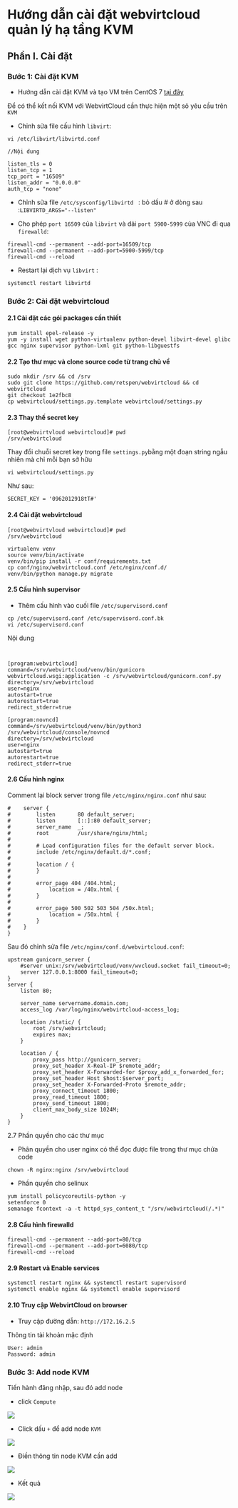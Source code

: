 # Hướng dẫn cài đặt webvirtcloud quản lý hạ tầng KVM
## Phần I. Cài đặt
### Bước 1: Cài đặt KVM
- Hướng dẫn cài đặt KVM và tạo VM trên CentOS 7 [tại đây](https://github.com/thang290298/work-Document/blob/master/KVM/Document/LAB/09-Creat-KVM-Centos7.md)

Để có thể kết nối KVM với WebvirtCloud cần thực hiện một sô yêu cầu trên `KVM`

- Chỉnh sửa file cấu hình `libvirt`:
```
vi /etc/libvirt/libvirtd.conf
```
```
//Nội dung

listen_tls = 0
listen_tcp = 1
tcp_port = "16509"
listen_addr = "0.0.0.0"
auth_tcp = "none"  

```
- Chỉnh sửa file `/etc/sysconfig/libvirtd ` : bỏ dấu # ở dòng sau :`LIBVIRTD_ARGS="--listen"`

- Cho phép `port 16509` của `libvirt` và dải `port 5900-5999` của VNC đi qua `firewalld`:
```
firewall-cmd --permanent --add-port=16509/tcp
firewall-cmd --permanent --add-port=5900-5999/tcp
firewall-cmd --reload

```
- Restart lại dịch vụ `libvirt` :
```
systemctl restart libvirtd
```

### Bước 2: Cài đặt webvirtcloud
#### 2.1 Cài đặt các gói packages cần thiết

```
yum install epel-release -y
yum -y install wget python-virtualenv python-devel libvirt-devel glibc gcc nginx supervisor python-lxml git python-libguestfs

```

#### 2.2 Tạo thư mục và clone source code từ trang chủ về

```
sudo mkdir /srv && cd /srv
sudo git clone https://github.com/retspen/webvirtcloud && cd webvirtcloud
git checkout 1e2fbc8
cp webvirtcloud/settings.py.template webvirtcloud/settings.py

```

#### 2.3 Thay thế secret key

```
[root@webvirtvloud webvirtcloud]# pwd
/srv/webvirtcloud
```

Thay đổi chuỗi secret key trong file `settings.py`bằng một đoạn string ngẫu nhiên mà chỉ mỗi bạn sở hữu

```
vi webvirtcloud/settings.py
```
Như sau:
```
SECRET_KEY = '0962012918tT#'
```
#### 2.4 Cài đặt webvirtcloud

```
[root@webvirtvloud webvirtcloud]# pwd
/srv/webvirtcloud
```
```
virtualenv venv
source venv/bin/activate
venv/bin/pip install -r conf/requirements.txt
cp conf/nginx/webvirtcloud.conf /etc/nginx/conf.d/
venv/bin/python manage.py migrate
```

#### 2.5 Cấu hình supervisor
- Thêm cấu hình vào cuối file `/etc/supervisord.conf`

```
cp /etc/supervisord.conf /etc/supervisord.conf.bk
vi /etc/supervisord.conf
```
Nội dung

```


[program:webvirtcloud]
command=/srv/webvirtcloud/venv/bin/gunicorn webvirtcloud.wsgi:application -c /srv/webvirtcloud/gunicorn.conf.py
directory=/srv/webvirtcloud
user=nginx
autostart=true
autorestart=true
redirect_stderr=true

[program:novncd]
command=/srv/webvirtcloud/venv/bin/python3 /srv/webvirtcloud/console/novncd
directory=/srv/webvirtcloud
user=nginx
autostart=true
autorestart=true
redirect_stderr=true

```
#### 2.6 Cấu hình nginx

Comment lại block server trong file `/etc/nginx/nginx.conf` như sau:

```
#    server {
#        listen       80 default_server;
#        listen       [::]:80 default_server;
#        server_name  _;
#        root         /usr/share/nginx/html;
#
#        # Load configuration files for the default server block.
#        include /etc/nginx/default.d/*.conf;
#
#        location / {
#        }
#
#        error_page 404 /404.html;
#            location = /40x.html {
#        }
#
#        error_page 500 502 503 504 /50x.html;
#            location = /50x.html {
#        }
#    }
}

```
Sau đó chỉnh sửa file `/etc/nginx/conf.d/webvirtcloud.conf`:

```
upstream gunicorn_server {
    #server unix:/srv/webvirtcloud/venv/wvcloud.socket fail_timeout=0;
    server 127.0.0.1:8000 fail_timeout=0;
}
server {
    listen 80;

    server_name servername.domain.com;
    access_log /var/log/nginx/webvirtcloud-access_log; 

    location /static/ {
        root /srv/webvirtcloud;
        expires max;
    }

    location / {
        proxy_pass http://gunicorn_server;
        proxy_set_header X-Real-IP $remote_addr;
        proxy_set_header X-Forwarded-for $proxy_add_x_forwarded_for;
        proxy_set_header Host $host:$server_port;
        proxy_set_header X-Forwarded-Proto $remote_addr;
        proxy_connect_timeout 1800;
        proxy_read_timeout 1800;
        proxy_send_timeout 1800;
        client_max_body_size 1024M;
    }
}

```
2.7 Phần quyền cho các thư mục

- Phân quyền cho user nginx có thể đọc được file trong thư mục chứa code

```
chown -R nginx:nginx /srv/webvirtcloud
```

- Phần quyền cho selinux
```
yum install policycoreutils-python -y
setenforce 0
semanage fcontext -a -t httpd_sys_content_t "/srv/webvirtcloud(/.*)"
```
#### 2.8 Cấu hình firewalld

```
firewall-cmd --permanent --add-port=80/tcp
firewall-cmd --permanent --add-port=6080/tcp
firewall-cmd --reload
```

#### 2.9 Restart và Enable services

```
systemctl restart nginx && systemctl restart supervisord
systemctl enable nginx && systemctl enable supervisord
```

#### 2.10 Truy cập WebvirtCloud on browser

- Truy cập đường dẫn: `http://172.16.2.5`

Thông tin tài khoản mặc định
```
User: admin
Password: admin

```
### Bước 3: Add node KVM

Tiến hành đăng nhập, sau đó add node


- click `Compute`
<img src="../Images/webvirt/1.png">


- Click dấu ` + ` để add node `KVM`
<img src="../Images/webvirt/2.png">

- Điền thông tin node KVM cần add
<img src="../Images/webvirt/3.png">

- Kết quả
<img src="../Images/webvirt/4.png">
